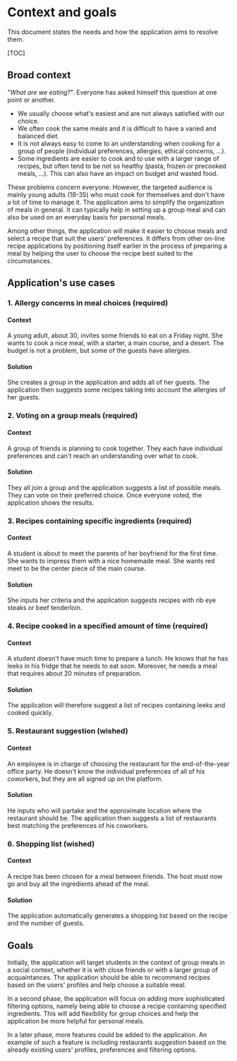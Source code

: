 # Context and goals

This document states the needs and how the application aims to resolve them.

[TOC]

## Broad context

"*What are we eating?*". Everyone has asked himself this question at one point or another. 

- We usually choose what's easiest and are not always satisfied with our choice.
- We often cook the same meals and it is difficult to have a varied and balanced diet.
- It is not always easy to come to an understanding when cooking for a group of people (individual preferences, allergies, ethical concerns, ...).
- Some ingredients are easier to cook and to use with a larger range of recipes, but often tend to be not so healthy (pasta, frozen or precooked meals, ...). This can also have an impact on budget and wasted food.

These problems concern everyone. However, the targeted audience is mainly young adults (18-35) who must cook for themselves and don't have a lot of time to manage it. The application aims to simplify the organization of meals in general. It can typically help in setting up a group meal and can also be used on an everyday basis for personal meals.

Among other things, the application will make it easier to choose meals and select a recipe that suit the users' preferences. It differs from other on-line recipe applications by positioning itself earlier in the process of preparing a meal by helping the user to choose the recipe best suited to the circumstances.

## Application's use cases

### 1. Allergy concerns in meal choices  (required)

#### Context

A young adult, about 30, invites some friends to eat on a Friday night. She wants to cook a nice meal, with a starter, a main course, and a desert. The budget is not a problem, but some of the guests have allergies.

#### Solution

She creates a group in the application and adds all of her guests. The application then suggests some recipes taking into account the allergies of her guests.

### 2. Voting on a group meals (required)

#### Context

A group of friends is planning to cook together. They each have individual preferences and can't reach an understanding over what to cook.

#### Solution

They all join a group and the application suggests a list of possible meals. They can vote on their preferred choice. Once everyone voted, the application shows the results.

### 3. Recipes containing specific ingredients (required)

#### Context

A student is about to meet the parents of her boyfriend for the first time. She wants to impress them with a nice homemade meal. She wants red meet to be the center piece of the main course.

#### Solution

She inputs her criteria and the application suggests recipes with rib eye steaks or beef tenderloin.

### 4. Recipe cooked in a specified amount of time (required)

#### Context

A student doesn't have much time to prepare a lunch. He knows that he has leeks in his fridge that he needs to eat soon. Moreover, he needs a meal that requires about 20 minutes of preparation.

#### Solution

The application will therefore suggest a list of recipes containing leeks and cooked quickly.

### 5. Restaurant suggestion (wished)

#### Context

An employee is in charge of choosing the restaurant for the end-of-the-year office party. He doesn't know the individual preferences of all of his coworkers, but they are all signed up on the platform.

#### Solution

He inputs who will partake and the approximate location where the restaurant should be. The application then suggests a list of restaurants best matching the preferences of his coworkers.

### 6. Shopping list (wished)

#### Context

A recipe has been chosen for a meal between friends. The host must now go and buy all the ingredients ahead of the meal.

#### Solution

The application automatically generates a shopping list based on the recipe and the number of guests.

## Goals

Initially, the application will target students in the context of group meals in a social context, whether it is with close friends or with a larger group of acquaintances. The application should be able to recommend recipes based on the users' profiles and help choose a suitable meal.

In a second phase, the application will focus on adding more sophisticated filtering options, namely being able to choose a recipe containing specified ingredients. This will add flexibility for group choices and help the application be more helpful for personal meals.

In a later phase, more features could be added to the application. An example of such a feature is including restaurants suggestion based on the already existing users' profiles, preferences and filtering options.
